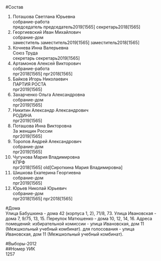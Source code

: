 #Состав  
1. Поташова Светлана Юрьевна  
    собрание-работа  
    председатель председатель2019[1565] секретарь2018[1565]  
2. Георгиевский Иван Михайлович  
    собрание-дом  
    заместитель заместитель2019[1565] заместитель2018[1565]  
3. Кочнева Инна Валерьевна  
    Союз Труда  
    секретарь секретарь2019[1565]  
4. Артамонов Алексей Викторович  
    собрание-работа  
    прг2018[1565] прг2018[1565]  
5. Байков Игорь Николаевич  
    ПАРТИЯ РОСТА  
    прг2019[1565]  
6. Захарченко Ольга Александровна  
    собрание-дом  
    прг2019[1565]  
7. Никитин Александр Александрович  
    РОДИНА  
    прг2019[1565]  
8. Поташова Инна Викторовна  
    За женщин России  
    прг2019[1565]  
9. Торопов Андрей Александрович  
    собрание-дом  
    прг2019[1565]  
10. Чугунова Мария Владимировна  
    КПРФ  
    прг2018[1565] old[Сироткина Мария Владимировна]  
11. Шишкова Екатерина Георгиевна  
    собрание-дом  
    прг2019[1565]  
12. Юрьев Николай Юрьевич  
    собрание-дом  
    прг2018[1565] прг2018[1565]  

#Дома  
Улица Бабушкина - дома  42 (корпуса 1, 2), 71/8, 73. Улица Ивановская - дома 7, 9/75, 13, 15. Переулок Матюшенко - дома 10, 12, 14, 16. Адреса помещений: избирательной комиссии - улица Ивановская, дом 11 (Межшкольный учебный комбинат). для голосования - улица Ивановская, дом 11 (Межшкольный учебный комбинат).  
  
#Выборы-2012  
##Номер УИК  
1257  

